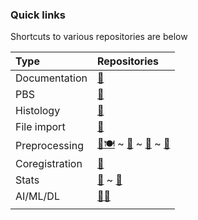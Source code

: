 ### Quick links
Shortcuts to various repositories are below

|Type | Repositories |
|:-   |:-        |
| Documentation | [🍍](https://jsmckenzie.github.io) | 
| PBS | [🚨](https://github.com/jsmckenzie/PBS_Error) | 
Histology | [🦩](https://github.com/jsmckenzie/flamingo) |
| File import| [🐙](https://github.com/jsmckenzie/octopus) |
| Preprocessing| [🦕🍽](https://github.com/jsmckenzie/stegosaurus) ~ [🦔](https://github.com/jsmckenzie/hedgehog) ~ [🌈](https://github.com/jsmckenzie/rainbow) ~ [🦉](https://github.com/jsmckenzie/owl)|
| Coregistration| [🐆](https://github.com/jsmckenzie/leopard) |
| Stats | [🦣](https://github.com/jsmckenzie/maml) ~ [🦓](https://github.com/jsmckenzie/zebra) |
| AI/ML/DL | [🔴🐼](https://github.com/jsmckenzie/redpanda) |
| | |
